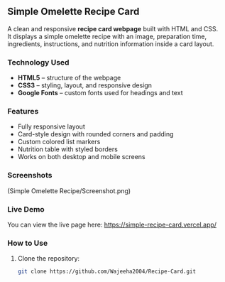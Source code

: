 ## Simple Omelette Recipe Card

A clean and responsive **recipe card webpage** built with HTML and CSS.  
It displays a simple omelette recipe with an image, preparation time, ingredients, instructions, and nutrition information inside a card layout.

### Technology Used

- **HTML5** – structure of the webpage  
- **CSS3** – styling, layout, and responsive design  
- **Google Fonts** – custom fonts used for headings and text  

### Features

- Fully responsive layout
- Card-style design with rounded corners and padding
- Custom colored list markers
- Nutrition table with styled borders
- Works on both desktop and mobile screens

### Screenshots

(Simple Omelette Recipe/Screenshot.png)

### Live Demo

You can view the live page here:  https://simple-recipe-card.vercel.app/


### How to Use

1. Clone the repository:  
   ```bash
   git clone https://github.com/Wajeeha2004/Recipe-Card.git
